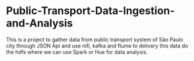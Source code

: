 # Public-Transport-Data-Ingestion-and-Analysis

This is a project to gather data from public transport system of São Paulo city through JSON Api and use nifi, kafka and flume to delivery this data do the hdfs where we can use Spark or Hue for data analysis.

